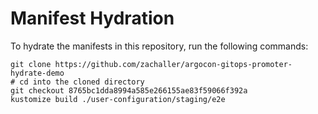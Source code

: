 # Manifest Hydration

To hydrate the manifests in this repository, run the following commands:

```shell
git clone https://github.com/zachaller/argocon-gitops-promoter-hydrate-demo
# cd into the cloned directory
git checkout 8765bc1dda8994a585e266155ae83f59066f392a
kustomize build ./user-configuration/staging/e2e
```
